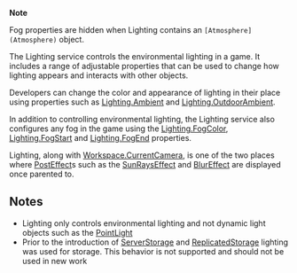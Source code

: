 **Note**  

Fog properties are hidden when Lighting contains an `[Atmosphere](Atmosphere)` object.

The Lighting service controls the environmental lighting in a game. It includes a range of adjustable properties that can be used to change how lighting appears and interacts with other objects.

Developers can change the color and appearance of lighting in their place using properties such as [Lighting.Ambient](https://developer.roblox.com/en-us/api-reference/property/Lighting/Ambient) and [Lighting.OutdoorAmbient](https://developer.roblox.com/en-us/api-reference/property/Lighting/OutdoorAmbient).

In addition to controlling environmental lighting, the Lighting service also configures any fog in the game using the [Lighting.FogColor](https://developer.roblox.com/en-us/api-reference/property/Lighting/FogColor), [Lighting.FogStart](https://developer.roblox.com/en-us/api-reference/property/Lighting/FogStart) and [Lighting.FogEnd](https://developer.roblox.com/en-us/api-reference/property/Lighting/FogEnd) properties.

Lighting, along with [Workspace.CurrentCamera](https://developer.roblox.com/en-us/api-reference/property/Workspace/CurrentCamera), is one of the two places where [PostEffect](https://developer.roblox.com/en-us/api-reference/class/PostEffect)s such as the [SunRaysEffect](https://developer.roblox.com/en-us/api-reference/class/SunRaysEffect) and [BlurEffect](https://developer.roblox.com/en-us/api-reference/class/BlurEffect) are displayed once parented to.

Notes
-----

*   Lighting only controls environmental lighting and not dynamic light objects such as the [PointLight](https://developer.roblox.com/en-us/api-reference/class/PointLight)
*   Prior to the introduction of [ServerStorage](https://developer.roblox.com/en-us/api-reference/class/ServerStorage) and [ReplicatedStorage](https://developer.roblox.com/en-us/api-reference/class/ReplicatedStorage) lighting was used for storage. This behavior is not supported and should not be used in new work